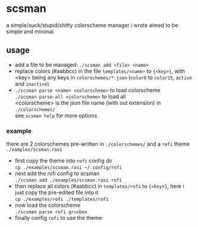 # scsman
a simple/suck/stupid/shitty colorscheme manager i wrote aimed to be simple and minimal.
## usage
- add a file to be managed: `./scsman add <file> <name>`
- replace colors (#aabbcc) in the file `templates/<name>` to `{<key>}`, with \<key\> being any keys in `colorschemes/*.json` (`color0` to `color15`, `active` and `inactive`)
- `./scsman parse <name> <colorscheme>` to load colorscheme\
`./scsman parse-all <colorscheme>` to load all\
\<colorscheme\> is the json file name (with out extension) in `./colorschemes/`\
see `scsman help` for more options
### example
there are 2 colorschemes pre-written in `./colorschemes/` and a `rofi` theme `./xamples/scsman.rasi`
- first copy the theme into `rofi` config dir\
`cp ./examples/scsman.rasi ~/.config/rofi`
- next add the rofi config to scsman\
`./scsman add ./examples/scsman.rasi rofi`
- then replace all colors (#aabbcc) in `templates/rofi` to `{<key>}`, here i just copy the pre-edited file into it\
`cp ./examples/rofi ./templates/rofi`
- now load the colorscheme\
`./scsman parse rofi gruvbox`
- finally config `rofi` to use the theme
